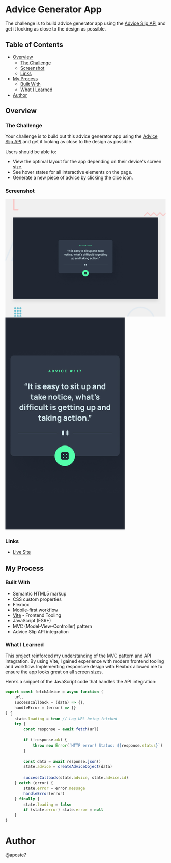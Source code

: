 # Advice Generator App

The challenge is to build advice generator app using the [Advice Slip API](https://api.adviceslip.com) and get it looking as close to the design as possible.

## Table of Contents

-   [Overview](#overview)
    -   [The Challenge](#the-challenge)
    -   [Screenshot](#screenshot)
    -   [Links](#links)
-   [My Process](#my-process)
    -   [Built With](#built-with)
    -   [What I Learned](#what-i-learned)
-   [Author](#author)

## Overview

### The Challenge

Your challenge is to build out this advice generator app using the [Advice Slip API](https://api.adviceslip.com) and get it looking as close to the design as possible.

Users should be able to:

-   View the optimal layout for the app depending on their device's screen size.
-   See hover states for all interactive elements on the page.
-   Generate a new piece of advice by clicking the dice icon.

### Screenshot

![Design preview for the Advice generator app coding challenge](./design/desktop-preview.jpg)
![Design preview for the Advice generator app coding challenge](./design/mobile-design.jpg)

### Links

-   [ Live Site](https://aposte7.github.io/advice-generator.git)

## My Process

### Built With

-   Semantic HTML5 markup
-   CSS custom properties
-   Flexbox
-   Mobile-first workflow
-   [Vite](https://vitejs.dev/) - Frontend Tooling
-   JavaScript (ES6+)
-   MVC (Model-View-Controller) pattern
-   Advice Slip API integration

### What I Learned

This project reinforced my understanding of the MVC pattern and API integration. By using Vite, I gained experience with modern frontend tooling and workflow. Implementing responsive design with Flexbox allowed me to ensure the app looks great on all screen sizes.

Here’s a snippet of the JavaScript code that handles the API integration:

```js
export const fetchAdvice = async function (
	url,
	successCallback = (data) => {},
	handleError = (error) => {}
) {
	state.loading = true // Log URL being fetched
	try {
		const response = await fetch(url)

		if (!response.ok) {
			throw new Error(`HTTP error! Status: ${response.status}`)
		}

		const data = await response.json()
		state.advice = createAdviceObject(data)

		successCallback(state.advice, state.advice.id)
	} catch (error) {
		state.error = error.message
		handleError(error)
	} finally {
		state.loading = false
		if (state.error) state.error = null
	}
}
```

# Author

[@aposte7](https://www.frontendmentor.io/profile/aposte7)
